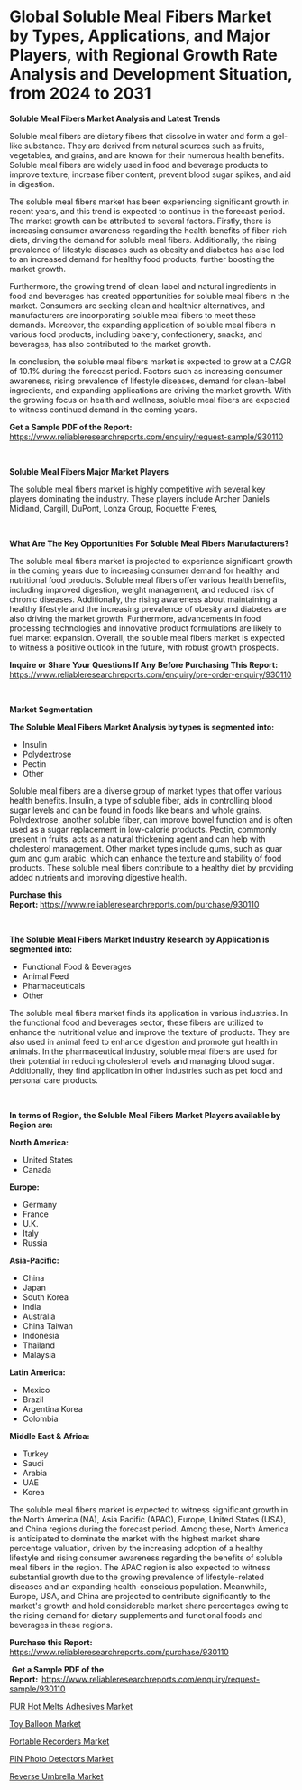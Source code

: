 <p><h1>Global Soluble Meal Fibers Market by Types, Applications, and Major Players, with Regional Growth Rate Analysis and Development Situation, from 2024 to 2031</h1></p><p><strong>Soluble Meal Fibers Market Analysis and Latest Trends</strong></p>
<p><p>Soluble meal fibers are dietary fibers that dissolve in water and form a gel-like substance. They are derived from natural sources such as fruits, vegetables, and grains, and are known for their numerous health benefits. Soluble meal fibers are widely used in food and beverage products to improve texture, increase fiber content, prevent blood sugar spikes, and aid in digestion.</p><p>The soluble meal fibers market has been experiencing significant growth in recent years, and this trend is expected to continue in the forecast period. The market growth can be attributed to several factors. Firstly, there is increasing consumer awareness regarding the health benefits of fiber-rich diets, driving the demand for soluble meal fibers. Additionally, the rising prevalence of lifestyle diseases such as obesity and diabetes has also led to an increased demand for healthy food products, further boosting the market growth.</p><p>Furthermore, the growing trend of clean-label and natural ingredients in food and beverages has created opportunities for soluble meal fibers in the market. Consumers are seeking clean and healthier alternatives, and manufacturers are incorporating soluble meal fibers to meet these demands. Moreover, the expanding application of soluble meal fibers in various food products, including bakery, confectionery, snacks, and beverages, has also contributed to the market growth.</p><p>In conclusion, the soluble meal fibers market is expected to grow at a CAGR of 10.1% during the forecast period. Factors such as increasing consumer awareness, rising prevalence of lifestyle diseases, demand for clean-label ingredients, and expanding applications are driving the market growth. With the growing focus on health and wellness, soluble meal fibers are expected to witness continued demand in the coming years.</p></p>
<p><strong>Get a Sample PDF of the Report:&nbsp;</strong> <a href="https://www.reliableresearchreports.com/enquiry/request-sample/930110">https://www.reliableresearchreports.com/enquiry/request-sample/930110</a></p>
<p>&nbsp;</p>
<p><strong>Soluble Meal Fibers Major Market Players</strong></p>
<p><p>The soluble meal fibers market is highly competitive with several key players dominating the industry. These players include Archer Daniels Midland, Cargill, DuPont, Lonza Group, Roquette Freres,</p></p>
<p>&nbsp;</p>
<p><strong>What Are The Key Opportunities For Soluble Meal Fibers Manufacturers?</strong></p>
<p><p>The soluble meal fibers market is projected to experience significant growth in the coming years due to increasing consumer demand for healthy and nutritional food products. Soluble meal fibers offer various health benefits, including improved digestion, weight management, and reduced risk of chronic diseases. Additionally, the rising awareness about maintaining a healthy lifestyle and the increasing prevalence of obesity and diabetes are also driving the market growth. Furthermore, advancements in food processing technologies and innovative product formulations are likely to fuel market expansion. Overall, the soluble meal fibers market is expected to witness a positive outlook in the future, with robust growth prospects.</p></p>
<p><strong>Inquire or Share Your Questions If Any Before Purchasing This Report:</strong> <a href="https://www.reliableresearchreports.com/enquiry/pre-order-enquiry/930110">https://www.reliableresearchreports.com/enquiry/pre-order-enquiry/930110</a></p>
<p>&nbsp;</p>
<p><strong>Market Segmentation</strong></p>
<p><strong>The Soluble Meal Fibers Market Analysis by types is segmented into:</strong></p>
<p><ul><li>Insulin</li><li>Polydextrose</li><li>Pectin</li><li>Other</li></ul></p>
<p><p>Soluble meal fibers are a diverse group of market types that offer various health benefits. Insulin, a type of soluble fiber, aids in controlling blood sugar levels and can be found in foods like beans and whole grains. Polydextrose, another soluble fiber, can improve bowel function and is often used as a sugar replacement in low-calorie products. Pectin, commonly present in fruits, acts as a natural thickening agent and can help with cholesterol management. Other market types include gums, such as guar gum and gum arabic, which can enhance the texture and stability of food products. These soluble meal fibers contribute to a healthy diet by providing added nutrients and improving digestive health.</p></p>
<p><strong>Purchase this Report:&nbsp;</strong><a href="https://www.reliableresearchreports.com/purchase/930110">https://www.reliableresearchreports.com/purchase/930110</a></p>
<p>&nbsp;</p>
<p><strong>The Soluble Meal Fibers Market Industry Research by Application is segmented into:</strong></p>
<p><ul><li>Functional Food & Beverages</li><li>Animal Feed</li><li>Pharmaceuticals</li><li>Other</li></ul></p>
<p><p>The soluble meal fibers market finds its application in various industries. In the functional food and beverages sector, these fibers are utilized to enhance the nutritional value and improve the texture of products. They are also used in animal feed to enhance digestion and promote gut health in animals. In the pharmaceutical industry, soluble meal fibers are used for their potential in reducing cholesterol levels and managing blood sugar. Additionally, they find application in other industries such as pet food and personal care products.</p></p>
<p>&nbsp;</p>
<p><strong>In terms of Region, the Soluble Meal Fibers Market Players available by Region are:</strong></p>
<p>
    <p> <strong> North America: </strong>
        <ul>
            <li>United States</li>
            <li>Canada</li>
        </ul>
        </p> 
    <p> <strong> Europe: </strong>
        <ul>
            <li>Germany</li>
            <li>France</li>
            <li>U.K.</li>
            <li>Italy</li>
            <li>Russia</li>
        </ul>
        </p> 
    <p> <strong> Asia-Pacific: </strong>
        <ul>
            <li>China</li>
            <li>Japan</li>
            <li>South Korea</li>
            <li>India</li>
            <li>Australia</li>
            <li>China Taiwan</li>
            <li>Indonesia</li>
            <li>Thailand</li>
            <li>Malaysia</li>
        </ul>
        </p> 
    <p> <strong> Latin America: </strong>
        <ul>
            <li>Mexico</li>
            <li>Brazil</li>
            <li>Argentina Korea</li>
            <li>Colombia</li>
        </ul>
        </p> 
    <p> <strong> Middle East & Africa: </strong>
        <ul>
            <li>Turkey</li>
            <li>Saudi</li>
            <li>Arabia</li>
            <li>UAE</li>
            <li>Korea</li>
        </ul>
    </p>
    </p>
<p><p>The soluble meal fibers market is expected to witness significant growth in the North America (NA), Asia Pacific (APAC), Europe, United States (USA), and China regions during the forecast period. Among these, North America is anticipated to dominate the market with the highest market share percentage valuation, driven by the increasing adoption of a healthy lifestyle and rising consumer awareness regarding the benefits of soluble meal fibers in the region. The APAC region is also expected to witness substantial growth due to the growing prevalence of lifestyle-related diseases and an expanding health-conscious population. Meanwhile, Europe, USA, and China are projected to contribute significantly to the market's growth and hold considerable market share percentages owing to the rising demand for dietary supplements and functional foods and beverages in these regions.</p></p>
<p><strong>Purchase this Report: </strong><a href="https://www.reliableresearchreports.com/purchase/930110">https://www.reliableresearchreports.com/purchase/930110</a></p>
<p>&nbsp;<strong>Get a Sample PDF of the Report:&nbsp;&nbsp;</strong><a href="https://www.reliableresearchreports.com/enquiry/request-sample/930110">https://www.reliableresearchreports.com/enquiry/request-sample/930110</a></p>
<p><strong></strong></p>
<p><p><a href="https://github.com/yemakinde/Market-Research-Report-List-1/blob/main/pur-hot-melts-adhesives-market.md">PUR Hot Melts Adhesives Market</a></p><p><a href="https://medium.com/@linneahilll6456/toy-balloon-market-size-reveals-the-best-marketing-channels-in-global-industry-4f3b9b63e444">Toy Balloon Market</a></p><p><a href="https://medium.com/@linneahilll6456/portable-recorders-market-comprehensive-assessment-by-type-application-and-geography-e3cd7156a6dc">Portable Recorders Market</a></p><p><a href="https://github.com/pjcfca/Market-Research-Report-List-1/blob/main/pin-photo-detectors-market.md">PIN Photo Detectors Market</a></p><p><a href="https://medium.com/@linneahilll6456/reverse-umbrella-market-outlook-industry-overview-and-forecast-2024-to-2031-38ee6cad9478">Reverse Umbrella Market</a></p></p>
